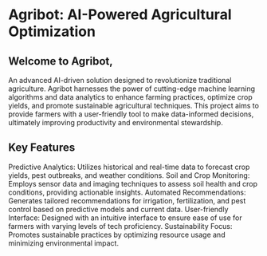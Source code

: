 # Agribot: AI-Powered Agricultural Optimization

## Welcome to Agribot, 
An advanced AI-driven solution designed to revolutionize traditional agriculture. Agribot harnesses the power of cutting-edge machine learning algorithms and data analytics to enhance farming practices, optimize crop yields, and promote sustainable agricultural techniques. This project aims to provide farmers with a user-friendly tool to make data-informed decisions, ultimately improving productivity and environmental stewardship.

## Key Features
Predictive Analytics: Utilizes historical and real-time data to forecast crop yields, pest outbreaks, and weather conditions.
Soil and Crop Monitoring: Employs sensor data and imaging techniques to assess soil health and crop conditions, providing actionable insights.
Automated Recommendations: Generates tailored recommendations for irrigation, fertilization, and pest control based on predictive models and current data.
User-friendly Interface: Designed with an intuitive interface to ensure ease of use for farmers with varying levels of tech proficiency.
Sustainability Focus: Promotes sustainable practices by optimizing resource usage and minimizing environmental impact.
